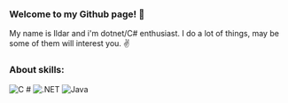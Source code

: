 ### Welcome to my Github page! 👋

My name is Ildar and i'm dotnet/C# enthusiast. I do a lot of things, may be some of them will interest you. ✌️

### About skills:
<p>
  <img alt="C #" src="https://img.shields.io/badge/C%23-9d18db?logoColor=white&style=for-the-badge" />
  <img alt=".NET" src="https://img.shields.io/badge/.NET-9d18db?logo=.NET&logoColor=white&style=for-the-badge" />
  <img alt="Java" src="https://img.shields.io/badge/Java-9d18db?logo=OpenJDK&logoColor=white&style=for-the-badge" />
</p>
